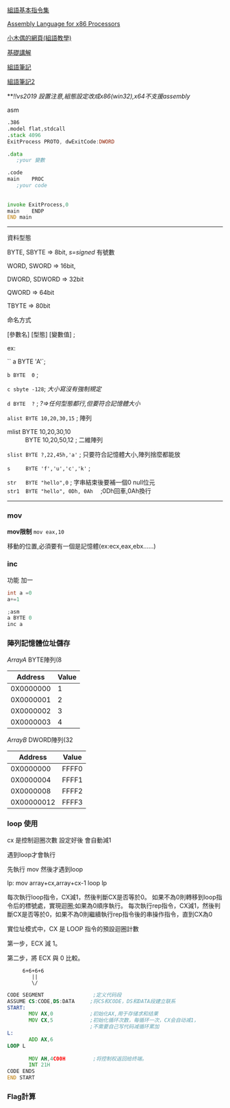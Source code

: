 [組語基本指令集](https://zh.wikibooks.org/wiki/X86%E7%B5%84%E5%90%88%E8%AA%9E%E8%A8%80/%E5%9F%BA%E6%9C%AC%E6%8C%87%E4%BB%A4%E9%9B%86)

[Assembly Language for x86 Processors](http://www.asmirvine.com/)

[小木偶的網頁(組語教學)](https://wanker742126.neocities.org/)

[基礎講解](https://blog.xuite.net/asd.wang/alog/269346)

[組語筆記](http://www2.csie.ntnu.edu.tw/~u99256/csie_share_files/Assembly_Languag/SS.pdf)

[組語筆記2](http://www2.csie.ntnu.edu.tw/~u99256/csie_share_files/Assembly_Languag/Assembly%20Languag%20Note.pdf)

***!!*vs2019 設置注意,組態設定改成x86(win32),x64不支援assembly**

asm 
```asm
.386
.model flat,stdcall
.stack 4096
ExitProcess PROTO, dwExitCode:DWORD

.data
   ;your 變數

.code
main    PROC
   ;your code
    
    
invoke ExitProcess,0
main    ENDP
END main
```
-----


資料型態

BYTE,  SBYTE       => 8bit,  *s=signed* 有號數

WORD,  SWORD       => 16bit, 

DWORD, SDWORD      => 32bit

QWORD              => 64bit

TBYTE              => 80bit

命名方式

[參數名] [型態] [變數值] ;

ex:

`` a BYTE 'A'`;

`b BYTE  0` ;

`c sbyte -128`; *大小寫沒有強制規定*  

`d BYTE  ?` ;  *?=>任何型態都行,但要符合記憶體大小*

`alist BYTE 10,20,30,15`     ; 陣列

mlist BYTE 10,20,30,10<br>
　　　BYTE 10,20,50,12     ; 二維陣列

`slist BYTE ?,22,45h,'a'`    ; 只要符合記憶體大小,陣列捨麼都能放

`s     BYTE 'f','u','c','k'` ; 

`str   BYTE "hello",0` ; 字串結束後要補一個0 null位元
<br>
`str1  BYTE "hello", 0Dh, 0Ah` 　;0Dh回車,0Ah換行

------

### mov

**mov限制**
```mov eax,10```

移動的位置,必須要有一個是記憶體(ex:ecx,eax,ebx......)


###  inc
功能 加一

```c
int a =0
a+=1
```

```c
;asm
a BYTE 0
inc a
```


### 陣列記憶體位址儲存

*ArrayA*  BYTE陣列(8

|   Address    |   Value    |
| --------     |   -------- | 
| 0X0000000    |     1      |
| 0X0000001    |     2      | 
| 0X0000002    |     3      | 
| 0X0000003    |     4      | 

*ArrayB*  DWORD陣列(32

|   Address    |   Value    |
| --------     |   -------- | 
| 0X0000000    |    FFFF0   |
| 0X0000004    |    FFFF1   | 
| 0X0000008    |    FFFF2   | 
| 0X00000012   |    FFFF3   | 

### loop 使用

cx 是控制迴圈次數 設定好後 會自動減1 

遇到loop才會執行

先執行 mov
然後才遇到loop

lp:
    mov array+cx,array+cx-1
    loop lp

每次執行loop指令，CX減1，然後判斷CX是否等於0。 如果不為0則轉移到loop指令后的標號處，實現迴圈;如果為0順序執行。
每次執行rep指令，CX減1，然後判斷CX是否等於0，如果不為0則繼續執行rep指令後的串操作指令，直到CX為0

實位址模式中，CX 是 LOOP 指令的預設迴圈計數

第一步，ECX 減 1。

第二步，將 ECX 與 0 比較。

         6+6+6+6
            ||
            \/
```asm
CODE SEGMENT				;定义代码段
ASSUME CS:CODE,DS:DATA     ;将CS和CODE，DS和DATA段建立联系
START: 
       MOV AX,0            ;初始化AX,用于存储求和结果
       MOV CX,5            ;初始化循环次数，每循环一次，CX会自动减1，
                           ;不需要自己写代码减循环累加       
L:
       ADD AX,6
LOOP L
 
       MOV AH,4C00H         ;将控制权返回给终端。
       INT 21H
CODE ENDS
END START
 ```

### Flag計算

